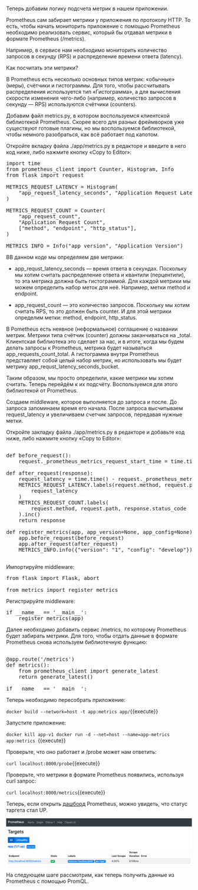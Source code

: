 Теперь добавим логику подсчета метрик в нашем приложении.

Prometheus сам забирает метрики у приложения по протоколу HTTP. То есть, чтобы начать мониторить приложение с помощью Prometheus необходимо реализовать сервис, который бы отдавал метрики в формате Prometheus (/metrics).

Например, в сервисе нам необходимо мониторить количество запросов в секунду (RPS) и распределение времени ответа (latency).

Как посчитать эти метрики?

В Prometheus есть несколько основных типов метрик: «обычные» (меры), счётчики и гистограммы. Для того, чтобы рассчитывать распределения используется тип «Гистограмма», а для вычисления скорости изменения чего-либо (например, количество запросов в секунду — RPS) используются счётчики (counters).

Добавим файл metrics.py, в котором воспользуемся клиентской библиотекой Prometheus. Скорее всего для разных фреймворков уже существуют готовые плагины, но мы воспользуемся библиотекой, чтобы немного разобраться, как всё работает под капотом.

Откройте вкладку файла ./app/metrics.py в редакторе и введите в него код ниже, либо нажмите кнопку «Copy to Editor»:

<pre class="file" data-filename="./app/metrics.py" data-target="replace">
import time
from prometheus_client import Counter, Histogram, Info
from flask import request

METRICS_REQUEST_LATENCY = Histogram(
    "app_request_latency_seconds", "Application Request Latency", ["method", "endpoint"]
)

METRICS_REQUEST_COUNT = Counter(
    "app_request_count",
    "Application Request Count",
    ["method", "endpoint", "http_status"],
)

METRICS_INFO = Info("app_version", "Application Version")
</pre>

ВВ данном коде мы определяем две метрики: 
* app_requst_latency_seconds — время ответа в секундах. Поскольку мы хотим считать распределение ответа и квантили (перцентили), то эта метрика должна быть гистограммой. Для каждой метрики мы можем определить набор меток для неё. Например, метки method и endpoint.

* app_request_count — это количество запросов. Поскольку мы хотим считать RPS, то это должен быть counter. И для этой метрики определим метки: method, endpoint, http_status.

В Pometheus есть неявное (неформальное) соглашение о названии метрик. Метрики типа счётчик (counter) должны заканчиваться на _total. Клиентская библиотека это сделает за нас, и в итоге, когда мы будем делать запросы к Prometheus, метрика будет называться app_requests_count_total. А гистограмма внутри Prometheus представляет собой целый набор метрик, но использовать мы будет метрику app_requst_latency_seconds_bucket.

Таким образом, мы просто определили, какие метрики мы хотим считать. Теперь перейдём к их подсчёту. Воспользуемся для этого библиотекой от Prometheus.

Создаем middleware, которое выполняется до запроса и после. До запроса запоминаем время его начала. После запроса высчитываем request_latency и увеличиваем счетчик запросов, передавая нужные метки.

Откройте закладку файла ./app/metrics.py в редакторе и добавьте код ниже, либо нажмите кнопку «Copy to Editor»:

<pre class="file" data-filename="./app/metrics.py" data-target="append">

def before_request():
    request._prometheus_metrics_request_start_time = time.time()

def after_request(response):
    request_latency = time.time() - request._prometheus_metrics_request_start_time
    METRICS_REQUEST_LATENCY.labels(request.method, request.path).observe(
        request_latency
    )
    METRICS_REQUEST_COUNT.labels(
        request.method, request.path, response.status_code
    ).inc()
    return response

def register_metrics(app, app_version=None, app_config=None):
    app.before_request(before_request)
    app.after_request(after_request)
    METRICS_INFO.info({"version": "1", "config": "develop"})

</pre>

Импортируйте middleware:

<pre class="file" data-filename="./app/app.py" data-target="insert" data-marker="from flask import Flask, abort">
from flask import Flask, abort

from metrics import register_metrics
</pre>

Регистрируйте middleware:

<pre class="file" data-filename="./app/app.py" data-target="insert" data-marker="if __name__ == '__main__':">
if __name__ == '__main__':
    register_metrics(app)
</pre>

Далее необходимо добавить сервис /metrics, по которому Prometheus будет забирать метрики. Для того, чтобы отдать данные в формате Prometheus снова используем библиотечную функцию:

<pre class="file" data-filename="./app/app.py" data-target="insert" data-marker="if __name__ == '__main__':">

@app.route('/metrics')
def metrics():
    from prometheus_client import generate_latest
    return generate_latest()

if __name__ == '__main__':
</pre>

Теперь необходимо пересобрать приложение:

`
docker build --network=host -t app:metrics app/
`{{execute}}

Запустите приложение:

`
docker kill app-v1
docker run -d --net=host --name=app-metrics app:metrics 
`{{execute}}

Проверьте, что оно работает и /probe может нам ответить:

`
curl localhost:8000/probe
`{{execute}}

Проверьте, что метрики в формате Prometheus появились, используя curl запрос:

`
curl localhost:8000/metrics
`{{execute}}


Теперь, если открыть [дашборд](https://[[HOST_SUBDOMAIN]]-9090-[[KATACODA_HOST]].environments.katacoda.com/targets) Prometheus, можно увидеть, что статус таргета стал UP.

![TargetUp](./assets/katacoda_prom_target_up.png)

На следующем шаге рассмотрим, как теперь получить данные из Prometheus c помощью PromQL.

